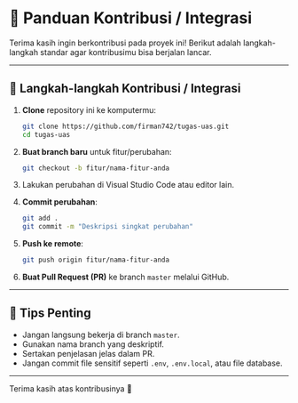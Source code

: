 
# 🤝 Panduan Kontribusi / Integrasi

Terima kasih ingin berkontribusi pada proyek ini! Berikut adalah langkah-langkah standar agar kontribusimu bisa berjalan lancar.

---

## 🚧 Langkah-langkah Kontribusi / Integrasi

1. **Clone** repository ini ke komputermu:
   ```bash
   git clone https://github.com/firman742/tugas-uas.git
   cd tugas-uas
   ```

2. **Buat branch baru** untuk fitur/perubahan:
   ```bash
   git checkout -b fitur/nama-fitur-anda
   ```

3. Lakukan perubahan di Visual Studio Code atau editor lain.

4. **Commit perubahan**:
   ```bash
   git add .
   git commit -m "Deskripsi singkat perubahan"
   ```

5. **Push ke remote**:
   ```bash
   git push origin fitur/nama-fitur-anda
   ```

6. **Buat Pull Request (PR)** ke branch `master` melalui GitHub.

---

## 📌 Tips Penting

- Jangan langsung bekerja di branch `master`.
- Gunakan nama branch yang deskriptif.
- Sertakan penjelasan jelas dalam PR.
- Jangan commit file sensitif seperti `.env`, `.env.local`, atau file database.

---

Terima kasih atas kontribusinya 🙌
